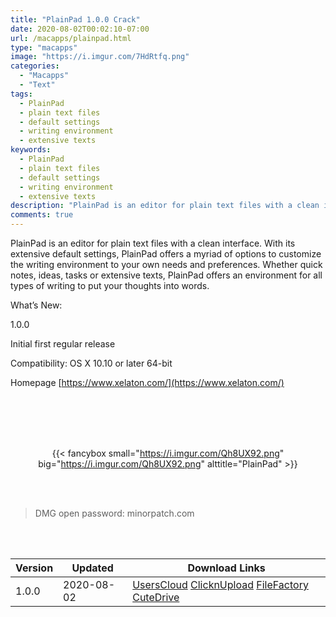 ```yaml
---
title: "PlainPad 1.0.0 Crack"
date: 2020-08-02T00:02:10-07:00
url: /macapps/plainpad.html
type: "macapps"
image: "https://i.imgur.com/7HdRtfq.png"
categories:
  - "Macapps"
  - "Text"
tags:
  - PlainPad
  - plain text files
  - default settings
  - writing environment
  - extensive texts
keywords:
  - PlainPad
  - plain text files
  - default settings
  - writing environment
  - extensive texts
description: "PlainPad is an editor for plain text files with a clean interface. With its extensive default settings, PlainPad offers a myriad of options to customize the writing environment to your own needs and preferences"
comments: true
---
```


PlainPad is an editor for plain text files with a clean interface. With its extensive default settings, PlainPad offers a myriad of options to customize the writing environment to your own needs and preferences. Whether quick notes, ideas, tasks or extensive texts, PlainPad offers an environment for all types of writing to put your thoughts into words.

What’s New:

1.0.0

Initial first regular release

Compatibility: OS X 10.10 or later 64-bit

Homepage [https://www.xelaton.com/](https://www.xelaton.com/)

<br/>
<br/>
<script async src="https://pagead2.googlesyndication.com/pagead/js/adsbygoogle.js"></script>
<ins class="adsbygoogle"
     style="display:block; text-align:center;"
     data-ad-layout="in-article"
     data-ad-format="fluid"
     data-ad-client="ca-pub-8746275014476192"
     data-ad-slot="5144997159"></ins>
<script>
     (adsbygoogle = window.adsbygoogle || []).push({});
</script>
<br/>
<br/>


<center>

{{< fancybox small="https://i.imgur.com/Qh8UX92.png" big="https://i.imgur.com/Qh8UX92.png" alttitle="PlainPad" >}}

</center>

<br/>
<br/>


> DMG open password: minorpatch.com

<br/>

<br/>
<div id="history_version" class="history_version">

| Version | Updated | Download Links |
| ---- | ---- | ---- |
| 1.0.0 | 2020-08-02 | [UsersCloud](https://ouo.io/Lvgu2o)   [ClicknUpload](https://ouo.io/mZE5lH)   [FileFactory](https://ouo.io/nj3bBb)   [CuteDrive](https://ouo.io/1Cv7XH) |

</div>
